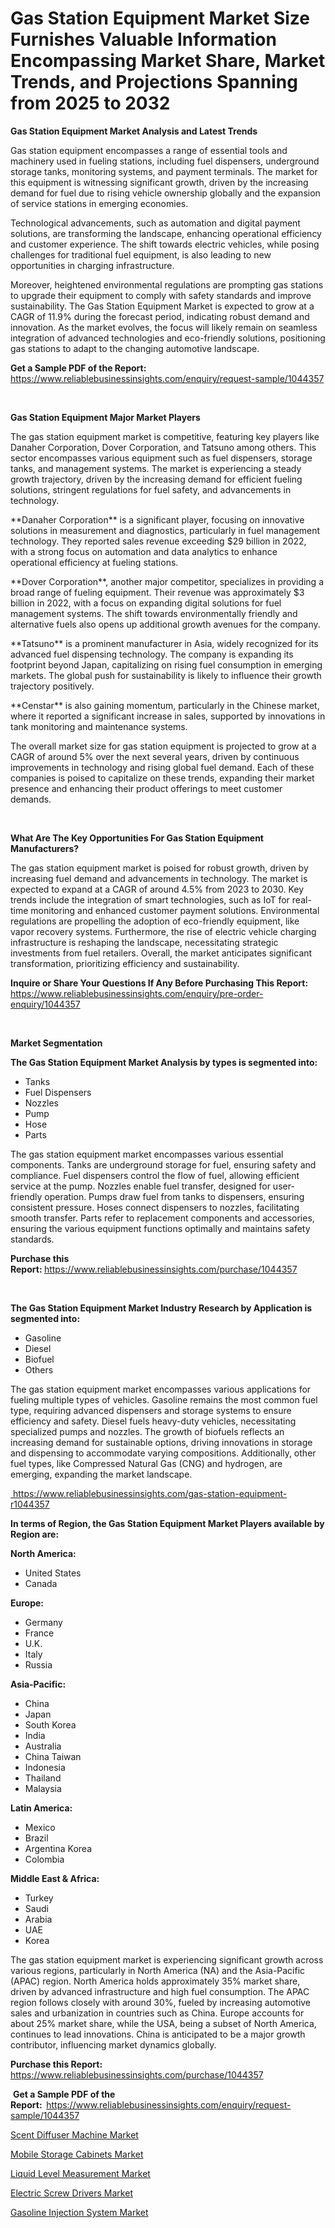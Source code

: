 <p><h1>Gas Station Equipment Market Size Furnishes Valuable Information Encompassing Market Share, Market Trends, and Projections Spanning from 2025 to 2032</h1></p><p><strong>Gas Station Equipment Market Analysis and Latest Trends</strong></p>
<p><p>Gas station equipment encompasses a range of essential tools and machinery used in fueling stations, including fuel dispensers, underground storage tanks, monitoring systems, and payment terminals. The market for this equipment is witnessing significant growth, driven by the increasing demand for fuel due to rising vehicle ownership globally and the expansion of service stations in emerging economies. </p><p>Technological advancements, such as automation and digital payment solutions, are transforming the landscape, enhancing operational efficiency and customer experience. The shift towards electric vehicles, while posing challenges for traditional fuel equipment, is also leading to new opportunities in charging infrastructure. </p><p>Moreover, heightened environmental regulations are prompting gas stations to upgrade their equipment to comply with safety standards and improve sustainability. The Gas Station Equipment Market is expected to grow at a CAGR of 11.9% during the forecast period, indicating robust demand and innovation. As the market evolves, the focus will likely remain on seamless integration of advanced technologies and eco-friendly solutions, positioning gas stations to adapt to the changing automotive landscape.</p></p>
<p><strong>Get a Sample PDF of the Report:&nbsp;</strong> <a href="https://www.reliablebusinessinsights.com/enquiry/request-sample/1044357?utm_campaign=1121&utm_medium=2&utm_source=Github&utm_content=ia&utm_term=11042025&utm_id=gas-station-equipment">https://www.reliablebusinessinsights.com/enquiry/request-sample/1044357</a></p>
<p>&nbsp;</p>
<p><strong>Gas Station Equipment Major Market Players</strong></p>
<p><p>The gas station equipment market is competitive, featuring key players like Danaher Corporation, Dover Corporation, and Tatsuno among others. This sector encompasses various equipment such as fuel dispensers, storage tanks, and management systems. The market is experiencing a steady growth trajectory, driven by the increasing demand for efficient fueling solutions, stringent regulations for fuel safety, and advancements in technology.</p><p>**Danaher Corporation** is a significant player, focusing on innovative solutions in measurement and diagnostics, particularly in fuel management technology. They reported sales revenue exceeding $29 billion in 2022, with a strong focus on automation and data analytics to enhance operational efficiency at fueling stations.</p><p>**Dover Corporation**, another major competitor, specializes in providing a broad range of fueling equipment. Their revenue was approximately $3 billion in 2022, with a focus on expanding digital solutions for fuel management systems. The shift towards environmentally friendly and alternative fuels also opens up additional growth avenues for the company.</p><p>**Tatsuno** is a prominent manufacturer in Asia, widely recognized for its advanced fuel dispensing technology. The company is expanding its footprint beyond Japan, capitalizing on rising fuel consumption in emerging markets. The global push for sustainability is likely to influence their growth trajectory positively.</p><p>**Censtar** is also gaining momentum, particularly in the Chinese market, where it reported a significant increase in sales, supported by innovations in tank monitoring and maintenance systems.</p><p>The overall market size for gas station equipment is projected to grow at a CAGR of around 5% over the next several years, driven by continuous improvements in technology and rising global fuel demand. Each of these companies is poised to capitalize on these trends, expanding their market presence and enhancing their product offerings to meet customer demands.</p></p>
<p>&nbsp;</p>
<p><strong>What Are The Key Opportunities For Gas Station Equipment Manufacturers?</strong></p>
<p><p>The gas station equipment market is poised for robust growth, driven by increasing fuel demand and advancements in technology. The market is expected to expand at a CAGR of around 4.5% from 2023 to 2030. Key trends include the integration of smart technologies, such as IoT for real-time monitoring and enhanced customer payment solutions. Environmental regulations are propelling the adoption of eco-friendly equipment, like vapor recovery systems. Furthermore, the rise of electric vehicle charging infrastructure is reshaping the landscape, necessitating strategic investments from fuel retailers. Overall, the market anticipates significant transformation, prioritizing efficiency and sustainability.</p></p>
<p><strong>Inquire or Share Your Questions If Any Before Purchasing This Report:</strong> <a href="https://www.reliablebusinessinsights.com/enquiry/pre-order-enquiry/1044357?utm_campaign=1121&utm_medium=2&utm_source=Github&utm_content=ia&utm_term=11042025&utm_id=gas-station-equipment">https://www.reliablebusinessinsights.com/enquiry/pre-order-enquiry/1044357</a></p>
<p>&nbsp;</p>
<p><strong>Market Segmentation</strong></p>
<p><strong>The Gas Station Equipment Market Analysis by types is segmented into:</strong></p>
<p><ul><li>Tanks</li><li>Fuel Dispensers</li><li>Nozzles</li><li>Pump</li><li>Hose</li><li>Parts</li></ul></p>
<p><p>The gas station equipment market encompasses various essential components. Tanks are underground storage for fuel, ensuring safety and compliance. Fuel dispensers control the flow of fuel, allowing efficient service at the pump. Nozzles enable fuel transfer, designed for user-friendly operation. Pumps draw fuel from tanks to dispensers, ensuring consistent pressure. Hoses connect dispensers to nozzles, facilitating smooth transfer. Parts refer to replacement components and accessories, ensuring the various equipment functions optimally and maintains safety standards.</p></p>
<p><strong>Purchase this Report:&nbsp;</strong><a href="https://www.reliablebusinessinsights.com/purchase/1044357?utm_campaign=1121&utm_medium=2&utm_source=Github&utm_content=ia&utm_term=11042025&utm_id=gas-station-equipment">https://www.reliablebusinessinsights.com/purchase/1044357</a></p>
<p>&nbsp;</p>
<p><strong>The Gas Station Equipment Market Industry Research by Application is segmented into:</strong></p>
<p><ul><li>Gasoline</li><li>Diesel</li><li>Biofuel</li><li>Others</li></ul></p>
<p><p>The gas station equipment market encompasses various applications for fueling multiple types of vehicles. Gasoline remains the most common fuel type, requiring advanced dispensers and storage systems to ensure efficiency and safety. Diesel fuels heavy-duty vehicles, necessitating specialized pumps and nozzles. The growth of biofuels reflects an increasing demand for sustainable options, driving innovations in storage and dispensing to accommodate varying compositions. Additionally, other fuel types, like Compressed Natural Gas (CNG) and hydrogen, are emerging, expanding the market landscape.</p></p>
<p><a href="https://www.reliablebusinessinsights.com/gas-station-equipment-r1044357?utm_campaign=1121&utm_medium=2&utm_source=Github&utm_content=ia&utm_term=11042025&utm_id=gas-station-equipment">&nbsp;https://www.reliablebusinessinsights.com/gas-station-equipment-r1044357</a></p>
<p><strong>In terms of Region, the Gas Station Equipment Market Players available by Region are:</strong></p>
<p>
    <p> <strong> North America: </strong>
        <ul>
            <li>United States</li>
            <li>Canada</li>
        </ul>
        </p> 
    <p> <strong> Europe: </strong>
        <ul>
            <li>Germany</li>
            <li>France</li>
            <li>U.K.</li>
            <li>Italy</li>
            <li>Russia</li>
        </ul>
        </p> 
    <p> <strong> Asia-Pacific: </strong>
        <ul>
            <li>China</li>
            <li>Japan</li>
            <li>South Korea</li>
            <li>India</li>
            <li>Australia</li>
            <li>China Taiwan</li>
            <li>Indonesia</li>
            <li>Thailand</li>
            <li>Malaysia</li>
        </ul>
        </p> 
    <p> <strong> Latin America: </strong>
        <ul>
            <li>Mexico</li>
            <li>Brazil</li>
            <li>Argentina Korea</li>
            <li>Colombia</li>
        </ul>
        </p> 
    <p> <strong> Middle East & Africa: </strong>
        <ul>
            <li>Turkey</li>
            <li>Saudi</li>
            <li>Arabia</li>
            <li>UAE</li>
            <li>Korea</li>
        </ul>
    </p>
    </p>
<p><p>The gas station equipment market is experiencing significant growth across various regions, particularly in North America (NA) and the Asia-Pacific (APAC) region. North America holds approximately 35% market share, driven by advanced infrastructure and high fuel consumption. The APAC region follows closely with around 30%, fueled by increasing automotive sales and urbanization in countries such as China. Europe accounts for about 25% market share, while the USA, being a subset of North America, continues to lead innovations. China is anticipated to be a major growth contributor, influencing market dynamics globally.</p></p>
<p><strong>Purchase this Report: </strong><a href="https://www.reliablebusinessinsights.com/purchase/1044357?utm_campaign=1121&utm_medium=2&utm_source=Github&utm_content=ia&utm_term=11042025&utm_id=gas-station-equipment">https://www.reliablebusinessinsights.com/purchase/1044357</a></p>
<p>&nbsp;<strong>Get a Sample PDF of the Report:&nbsp;&nbsp;</strong><a href="https://www.reliablebusinessinsights.com/enquiry/request-sample/1044357?utm_campaign=1121&utm_medium=2&utm_source=Github&utm_content=ia&utm_term=11042025&utm_id=gas-station-equipment">https://www.reliablebusinessinsights.com/enquiry/request-sample/1044357</a></p>
<p><strong></strong></p>
<p><p><a href="https://github.com/lestymbango/Market-Research-Report-List-1/blob/main/scent-diffuser-machine-market.md?utm_campaign=1121&utm_medium=2&utm_source=Github&utm_content=ia&utm_term=11042025&utm_id=gas-station-equipment">Scent Diffuser Machine Market</a></p><p><a href="https://github.com/popupioo/Market-Research-Report-List-1/blob/main/mobile-storage-cabinets-market.md?utm_campaign=1121&utm_medium=2&utm_source=Github&utm_content=ia&utm_term=11042025&utm_id=gas-station-equipment">Mobile Storage Cabinets Market</a></p><p><a href="https://github.com/briandahm87/Market-Research-Report-List-1/blob/main/liquid-level-measurement-market.md?utm_campaign=1121&utm_medium=2&utm_source=Github&utm_content=ia&utm_term=11042025&utm_id=gas-station-equipment">Liquid Level Measurement Market</a></p><p><a href="https://github.com/muhjanaidu/Market-Research-Report-List-1/blob/main/electric-screw-drivers-market.md?utm_campaign=1121&utm_medium=2&utm_source=Github&utm_content=ia&utm_term=11042025&utm_id=gas-station-equipment">Electric Screw Drivers Market</a></p><p><a href="https://github.com/felishtimoti/Market-Research-Report-List-1/blob/main/gasoline-injection-system-market.md?utm_campaign=1121&utm_medium=2&utm_source=Github&utm_content=ia&utm_term=11042025&utm_id=gas-station-equipment">Gasoline Injection System Market</a></p></p>